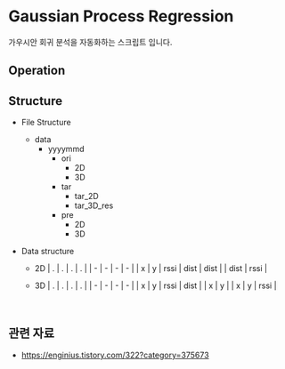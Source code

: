 # Gaussian Process Regression

가우시안 회귀 분석을 자동화하는 스크립트 입니다.



## Operation




## Structure


- File Structure
    - data
        - yyyymmd
            - ori
                - 2D
                - 3D
            - tar
                - tar_2D
                - tar_3D_res
            - pre
                - 2D
                - 3D

- Data structure
    - 2D
        | . | . | . | . |
        | - | - | - | - |
        | x | y | rssi | dist
        | dist |
        | dist | rssi |


    - 3D
        | . | . | . | . |
        | - | - | - | - |
        | x | y | rssi | dist |
        | x | y |
        | x | y | rssi |

<br>

## 관련 자료
- https://enginius.tistory.com/322?category=375673


